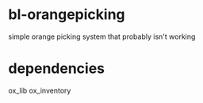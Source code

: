 # bl-orangepicking
simple orange picking system that probably isn't working

# dependencies
ox_lib
ox_inventory
